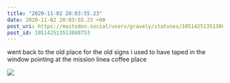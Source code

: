 ```yaml
---
title: "2020-11-02 20:03:55.23"
date: 2020-11-02 20:03:55.23 +00
post_uri: https://mastodon.social/users/gravely/statuses/105142513513088753
post_id: 105142513513088753
---
```

went back to the old place for the old signs i used to have taped in the window pointing at the mission linea coffee place


![](/images/105142513477367085.jpg)

